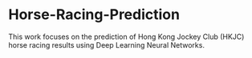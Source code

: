 # Horse-Racing-Prediction
 This work focuses on the prediction of Hong Kong Jockey Club (HKJC) horse racing results using Deep Learning Neural Networks.
